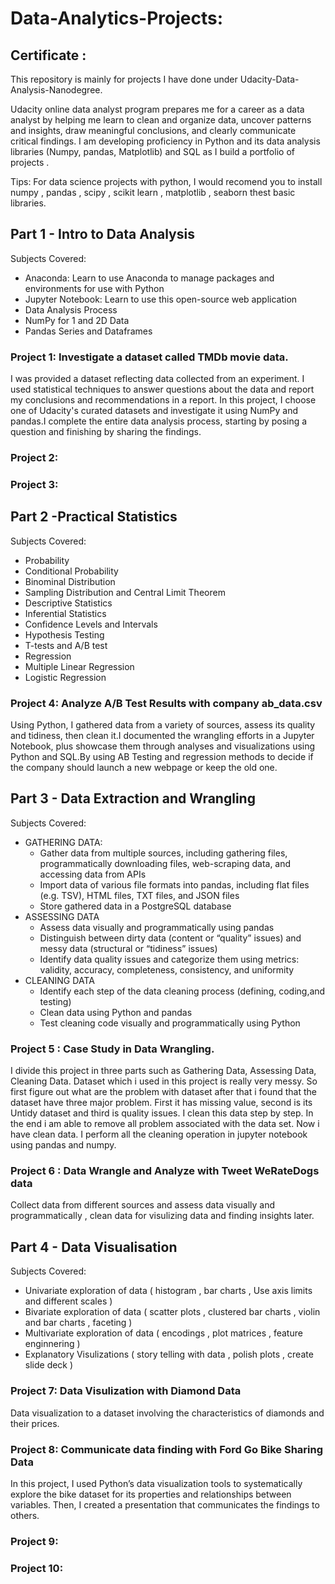 # Data-Analytics-Projects:

## Certificate :

This repository is mainly for projects I have done under Udacity-Data-Analysis-Nanodegree. 

Udacity online data analyst program prepares me for a career as a data analyst by helping me learn to clean and organize data,
uncover patterns and insights, draw meaningful conclusions, and clearly communicate critical findings. I am developing proficiency
in Python and its data analysis libraries (Numpy, pandas, Matplotlib) and SQL as I build a portfolio of projects .

Tips: For data science projects with python, I would recomend you to install numpy , pandas , scipy , scikit learn , matplotlib , 
seaborn thest basic libraries. 



## Part 1 - Intro to Data Analysis

Subjects Covered:
* Anaconda: Learn to use Anaconda to manage packages and environments for use with Python
* Jupyter Notebook: Learn to use this open-source web application 
* Data Analysis Process
* NumPy for 1 and 2D Data
* Pandas Series and Dataframes


### Project 1:  Investigate a dataset called TMDb movie data.
I was provided a dataset reflecting data collected from an experiment. I used statistical techniques to answer questions 
about the data and report my conclusions and recommendations in a report. In this project, I choose one of Udacity's curated
datasets and investigate it using NumPy and pandas.I complete the entire data analysis process, starting by posing a question 
and finishing by sharing the findings. 

### Project 2:

### Project 3:


## Part 2 -Practical Statistics 

Subjects Covered:
* Probability
* Conditional Probability
* Binominal Distribution
* Sampling Distribution and Central Limit Theorem
* Descriptive Statistics
* Inferential Statistics
* Confidence Levels and Intervals
* Hypothesis Testing
* T-tests and A/B test
* Regression
* Multiple Linear Regression
* Logistic Regression

### Project 4: Analyze A/B Test Results with company ab_data.csv 
Using Python, I gathered data from a variety of sources, assess its quality and tidiness, then clean it.I documented the wrangling 
efforts in a Jupyter Notebook, plus showcase them through analyses and visualizations using Python and SQL.By using AB Testing and
regression methods to decide if the company should launch a new webpage or keep the old one. 



## Part 3 - Data Extraction and Wrangling

Subjects Covered:
* GATHERING DATA: 
   * Gather data from multiple sources, including gathering files, programmatically downloading files, web-scraping data, 
     and accessing data from APIs
   * Import data of various file formats into pandas, including flat files (e.g. TSV), HTML files, TXT files, and JSON files
   * Store gathered data in a PostgreSQL database
* ASSESSING DATA 
   * Assess data visually and programmatically using pandas
   * Distinguish between dirty data (content or “quality” issues) and messy data (structural or “tidiness” issues)
   * Identify data quality issues and categorize them using metrics: validity, accuracy, completeness, consistency, and uniformity
* CLEANING DATA 
   * Identify each step of the data cleaning process (defining, coding,and testing)
   * Clean data using Python and pandas
   * Test cleaning code visually and programmatically using Python
   
### Project 5 : Case Study in Data Wrangling.
I divide this project in three parts such as Gathering Data, Assessing Data, Cleaning Data. Dataset which i used in 
this project is really very messy. So first figure out what are the problem with dataset after that i found that the 
dataset have three major problem. First it has missing value, second is its Untidy dataset and third is quality issues.
I clean this data step by step. In the end i am able to remove all problem associated with the data set. Now i have clean
data. I perform all the cleaning operation in jupyter notebook using pandas and numpy.

### Project 6 :  Data Wrangle and Analyze with Tweet WeRateDogs data
Collect data from different sources and assess data visually and programmatically , clean data for visulizing data and finding 
insights later. 


## Part 4 - Data Visualisation

Subjects Covered:
* Univariate exploration of data ( histogram , bar charts , Use axis limits and different scales ) 
* Bivariate exploration of data ( scatter plots , clustered bar charts , violin and bar charts , faceting )
* Multivariate exploration of data ( encodings , plot matrices , feature enginnering )
* Explanatory Visulizations ( story telling with data ,  polish plots , create slide deck ) 

### Project 7: Data Visulization with Diamond Data 
Data visualization to a dataset involving the characteristics of diamonds and their prices.

### Project 8: Communicate data finding with Ford Go Bike Sharing Data
In this project, I used Python’s data visualization tools to systematically explore the bike dataset for
its properties and relationships between variables. Then, I created a presentation that communicates the findings to others.

### Project 9:

### Project 10:


